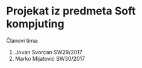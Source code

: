 # Projekat iz predmeta Soft kompjuting
Članovi tima:
  1. Jovan Svorcan SW29/2017
  2. Marko Mijatović SW30/2017
